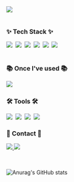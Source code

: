 
  <div>
    <img src="https://github.com/designsoo/designsoo/assets/77719310/b5c383b9-410c-4113-b5fc-78a4ba47ff3d">
  </div>

  <br />
  
  <h3>✨ Tech Stack ✨</h3>
  <div>
    <img src="https://img.shields.io/badge/react-20232a.svg?style=for-the-badge&logo=react&logoColor=61DAFB" />&nbsp
    <img src="https://img.shields.io/badge/next.js-000000?style=for-the-badge&logo=next.js&logoColor=white">&nbsp
    <img src="https://img.shields.io/badge/javascript-F7DF1E.svg?style=for-the-badge&logo=javascript&logoColor=20232a" />&nbsp
    <img src="https://img.shields.io/badge/html5-E34F26.svg?style=for-the-badge&logo=html5&logoColor=white" />&nbsp
    <img src="https://img.shields.io/badge/css3-1572B6.svg?style=for-the-badge&logo=css3&logoColor=white" />&nbsp
    <img src="https://img.shields.io/badge/SCSS-CC6699.svg?style=for-the-badge&logo=sass&logoColor=white" />&nbsp
  </div>
  
  <br />
  
  <h3>📚 Once I've used 📚</h3>
  <div>
    <img src="https://img.shields.io/badge/TypeScript-3178C6.svg?&style=for-the-badge&logo=TypeScript&logoColor=white">&nbsp
  </div>

  <h3>🛠️ Tools 🛠️</h3>
  <div>
    <img src="https://img.shields.io/badge/Git-F05032.svg?&style=for-the-badge&logo=Git&logoColor=white">&nbsp
    <img src="https://img.shields.io/badge/Github-181717.svg?style=for-the-badge&logo=github&logoColor=white" />&nbsp
    <img src="https://img.shields.io/badge/Figma-F24E1E.svg?style=for-the-badge&logo=figma&logoColor=white" />&nbsp
    <img src="https://img.shields.io/badge/Notion-F3F3F3.svg?style=for-the-badge&logo=notion&logoColor=black" />&nbsp
  </div>

  <h3>💌 Contact 💌</h3>
  <div>
    <a href="https://heesoo-log.vercel.app/">
      <img src="https://img.shields.io/badge/heesoo.Log-00B388.svg?&style=for-the-badge&logo=&logoColor=white">
    </a> 
    <img src="https://img.shields.io/badge/kheesoo10@gmail.com-EA4335.svg?&style=for-the-badge&logo=gmail&logoColor=white">&nbsp
  </div>
  
  <br />
  <br />
  
  ![Anurag's GitHub stats](https://github-readme-stats.vercel.app/api?username=designsoo&theme=tokyonight&icons=true)
